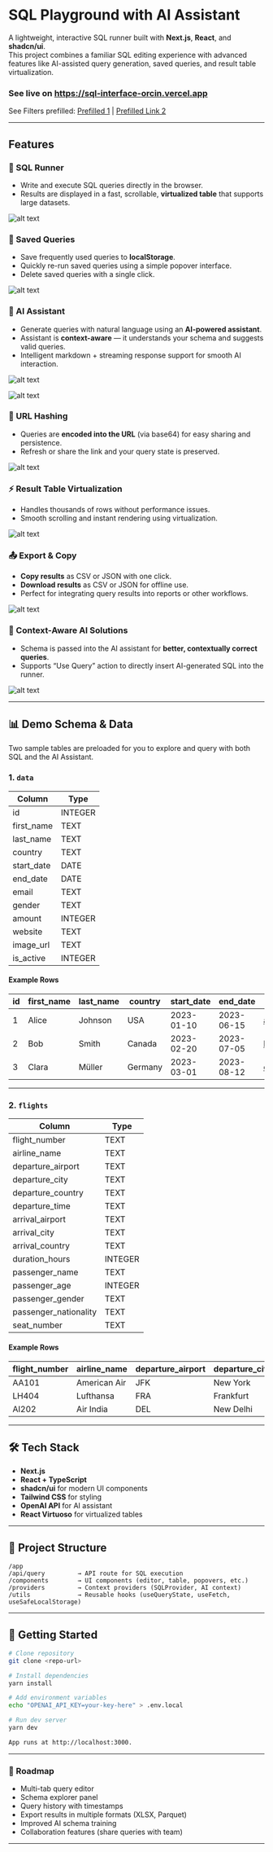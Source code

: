 # SQL Playground with AI Assistant

A lightweight, interactive SQL runner built with **Next.js**, **React**, and **shadcn/ui**.  
This project combines a familiar SQL editing experience with advanced features like AI-assisted query generation, saved queries, and result table virtualization.  

### See live on https://sql-interface-orcin.vercel.app

See Filters prefilled: [Prefilled 1](https://sql-interface-orcin.vercel.app/?q=U0VMRUNUIAogICAgZC5maXJzdF9uYW1lLCAKICAgIGQubGFzdF9uYW1lLCAKICAgIGQuY291bnRyeSwgCiAgICBkLmVtYWlsLCAKICAgIGQuYW1vdW50LAogICAgKFNFTEVDVCBTVU0oYW1vdW50KSBGUk9NIGRhdGEgV0hFUkUgaXNfYWN0aXZlID0gMSkgQVMgdG90YWxfYWN0aXZlX2Ftb3VudApGUk9NIAogICAgZGF0YSBkCldIRVJFIAogICAgZC5pc19hY3RpdmUgPSAxCk9SREVSIEJZIAogICAgZC5hbW91bnQgREVTQzsK) | [Prefilled Link 2](https://sql-interface-orcin.vercel.app/?q=U0VMRUNUIGZsaWdodF9udW1iZXIsIGRlcGFydHVyZV9jb3VudHJ5LCBhcnJpdmFsX2NvdW50cnkKRlJPTSBmbGlnaHRzCldIRVJFIChkZXBhcnR1cmVfY291bnRyeSA9ICdDaGluYScgQU5EIGFycml2YWxfY291bnRyeSA9ICdSdXNzaWEnKQogICBPUiAoZGVwYXJ0dXJlX2NvdW50cnkgPSAnUnVzc2lhJyBBTkQgYXJyaXZhbF9jb3VudHJ5ID0gJ0NoaW5hJyk7Cg%3D%3D)

---

## Features

### 🔎 SQL Runner
- Write and execute SQL queries directly in the browser.
- Results are displayed in a fast, scrollable, **virtualized table** that supports large datasets.

![alt text](readme/sqlrunner.png)

### 💾 Saved Queries
- Save frequently used queries to **localStorage**.
- Quickly re-run saved queries using a simple popover interface.
- Delete saved queries with a single click.

![alt text](readme/savedsql.png)

### 🧠 AI Assistant
- Generate queries with natural language using an **AI-powered assistant**.
- Assistant is **context-aware** — it understands your schema and suggests valid queries.
- Intelligent markdown + streaming response support for smooth AI interaction.

![alt text](readme/AI1.gif)

![alt text](readme/AI2.gif)

### 🔗 URL Hashing
- Queries are **encoded into the URL** (via base64) for easy sharing and persistence.
- Refresh or share the link and your query state is preserved.

![alt text](readme/urlhashing.png)

### ⚡ Result Table Virtualization
- Handles thousands of rows without performance issues.
- Smooth scrolling and instant rendering using virtualization.

![alt text](readme/virtualized.png)

### 📤 Export & Copy
- **Copy results** as CSV or JSON with one click.
- **Download results** as CSV or JSON for offline use.
- Perfect for integrating query results into reports or other workflows.

![alt text](readme/copyexport.png)

### 🎯 Context-Aware AI Solutions
- Schema is passed into the AI assistant for **better, contextually correct queries**.
- Supports “Use Query” action to directly insert AI-generated SQL into the runner.

![alt text](readme/contentaware.png)

---

## 📊 Demo Schema & Data

Two sample tables are preloaded for you to explore and query with both SQL and the AI Assistant.  

### **1. `data`**
| Column       | Type     |
|--------------|----------|
| id           | INTEGER  |
| first_name   | TEXT     |
| last_name    | TEXT     |
| country      | TEXT     |
| start_date   | DATE     |
| end_date     | DATE     |
| email        | TEXT     |
| gender       | TEXT     |
| amount       | INTEGER  |
| website      | TEXT     |
| image_url    | TEXT     |
| is_active    | INTEGER  |

#### Example Rows
| id | first_name | last_name | country   | start_date | end_date   | email                | gender | amount | website             | image_url                    | is_active |
|----|------------|-----------|-----------|------------|------------|----------------------|--------|--------|---------------------|------------------------------|-----------|
| 1  | Alice      | Johnson   | USA       | 2023-01-10 | 2023-06-15 | alice@example.com    | F      | 1200   | https://alice.com   | https://picsum.photos/200/1  | 1         |
| 2  | Bob        | Smith     | Canada    | 2023-02-20 | 2023-07-05 | bob@example.com      | M      | 850    | https://bobsmith.ca | https://picsum.photos/200/2  | 0         |
| 3  | Clara      | Müller    | Germany   | 2023-03-01 | 2023-08-12 | clara@example.de     | F      | 2100   | https://claram.de   | https://picsum.photos/200/3  | 1         |

---

### **2. `flights`**
| Column             | Type     |
|--------------------|----------|
| flight_number      | TEXT     |
| airline_name       | TEXT     |
| departure_airport  | TEXT     |
| departure_city     | TEXT     |
| departure_country  | TEXT     |
| departure_time     | TEXT     | <!-- stored as "HH:MM AM/PM" -->
| arrival_airport    | TEXT     |
| arrival_city       | TEXT     |
| arrival_country    | TEXT     |
| duration_hours     | INTEGER  |
| passenger_name     | TEXT     |
| passenger_age      | INTEGER  |
| passenger_gender   | TEXT     |
| passenger_nationality | TEXT  |
| seat_number        | TEXT     |

#### Example Rows
| flight_number | airline_name | departure_airport | departure_city | departure_country | departure_time | arrival_airport | arrival_city | arrival_country | duration_hours | passenger_name | passenger_age | passenger_gender | passenger_nationality | seat_number |
|---------------|--------------|-------------------|----------------|------------------|----------------|-----------------|--------------|-----------------|----------------|----------------|---------------|-----------------|----------------------|-------------|
| AA101         | American Air | JFK               | New York       | USA              | 08:30 AM       | LHR             | London       | UK              | 7              | John Doe       | 34            | M               | USA                  | 12A         |
| LH404         | Lufthansa    | FRA               | Frankfurt      | Germany          | 01:15 PM       | JFK             | New York     | USA             | 9              | Anna Schmidt   | 28            | F               | Germany              | 22C         |
| AI202         | Air India    | DEL               | New Delhi      | India            | 11:45 PM       | DXB             | Dubai        | UAE             | 3              | Raj Patel      | 41            | M               | India                | 18B         |

---

## 🛠️ Tech Stack
- **Next.js**
- **React + TypeScript**
- **shadcn/ui** for modern UI components
- **Tailwind CSS** for styling
- **OpenAI API** for AI assistant
- **React Virtuoso** for virtualized tables

---

## 📂 Project Structure

```
/app
/api/query         → API route for SQL execution
/components        → UI components (editor, table, popovers, etc.)
/providers         → Context providers (SQLProvider, AI context)
/utils             → Reusable hooks (useQueryState, useFetch, useSafeLocalStorage)
```

---

## 🚦 Getting Started

```bash
# Clone repository
git clone <repo-url>

# Install dependencies
yarn install

# Add environment variables
echo "OPENAI_API_KEY=your-key-here" > .env.local

# Run dev server
yarn dev

App runs at http://localhost:3000.
```

---

### 📌 Roadmap
- Multi-tab query editor
- Schema explorer panel
- Query history with timestamps
- Export results in multiple formats (XLSX, Parquet)
- Improved AI schema training
- Collaboration features (share queries with team)

---
